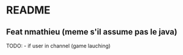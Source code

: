 # README
## Feat nmathieu (meme s'il assume pas le java)

TODO:
	- if user in channel (game lauching)
